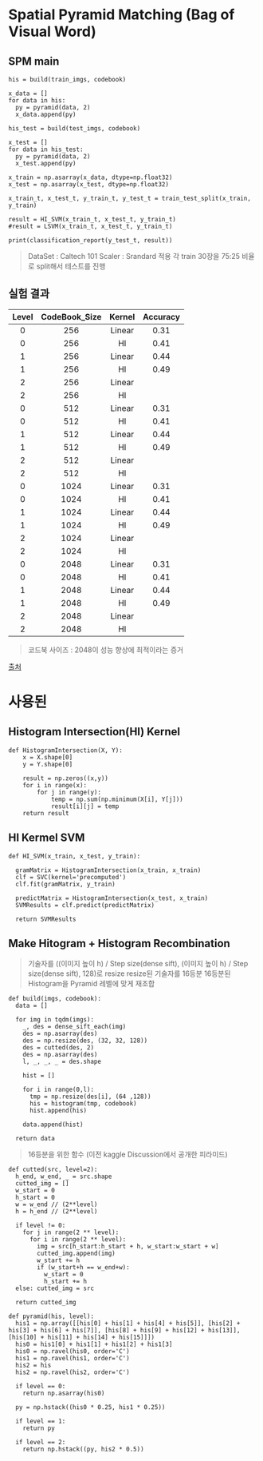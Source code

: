 # Spatial Pyramid Matching (Bag of Visual Word)

## SPM main
```
his = build(train_imgs, codebook) 

x_data = []
for data in his:
  py = pyramid(data, 2)
  x_data.append(py)

his_test = build(test_imgs, codebook)

x_test = []
for data in his_test:
  py = pyramid(data, 2)
  x_test.append(py)

x_train = np.asarray(x_data, dtype=np.float32)
x_test = np.asarray(x_test, dtype=np.float32)

x_train_t, x_test_t, y_train_t, y_test_t = train_test_split(x_train, y_train)

result = HI_SVM(x_train_t, x_test_t, y_train_t)
#result = LSVM(x_train_t, x_test_t, y_train_t)

print(classification_report(y_test_t, result))
```
> DataSet : Caltech 101
> Scaler : Srandard 적용
> 각 train 30장을 75:25 비율로 split해서 테스트를 진행

## 실험 결과

|Level|CodeBook_Size|Kernel|Accuracy|
|:---:|:-----------:|:----:|:------:|
| 0   |  256 | Linear|0.31|
| 0   |  256 | HI    |0.41|
| 1 | 256 | Linear |0.44| 
| 1 | 256 | HI | 0.49|
| 2 | 256 | Linear| |
| 2 | 256 | HI | |
| 0   |  512 | Linear|0.31|
| 0   |  512 | HI    |0.41|
| 1 | 512 | Linear |0.44| 
| 1 | 512 | HI | 0.49|
| 2 | 512 | Linear| |
| 2 | 512 | HI | |
| 0   |  1024 | Linear|0.31|
| 0   |  1024 | HI    |0.41|
| 1 | 1024 | Linear |0.44| 
| 1 | 1024 | HI | 0.49|
| 2 | 1024 | Linear| |
| 2 | 1024 | HI | |
| 0   |  2048 | Linear|0.31|
| 0   |  2048 | HI    |0.41|
| 1 | 2048 | Linear |0.44| 
| 1 | 2048 | HI | 0.49|
| 2 | 2048 | Linear| |
| 2 | 2048 | HI | |


> 코드북 사이즈 : 2048이 성능 향상에 최적이라는 증거

[출처](http://www.robots.ox.ac.uk/)



# 사용된 

## Histogram Intersection(HI) Kernel

```
def HistogramIntersection(X, Y):
    x = X.shape[0]
    y = Y.shape[0]

    result = np.zeros((x,y))
    for i in range(x):
        for j in range(y):
            temp = np.sum(np.minimum(X[i], Y[j]))
            result[i][j] = temp
    return result
```
## HI Kermel SVM

```
def HI_SVM(x_train, x_test, y_train):

  gramMatrix = HistogramIntersection(x_train, x_train)
  clf = SVC(kernel='precomputed')
  clf.fit(gramMatrix, y_train)

  predictMatrix = HistogramIntersection(x_test, x_train)
  SVMResults = clf.predict(predictMatrix)

  return SVMResults
```

## Make Hitogram + Histogram Recombination
> 기술자를 ((이미지 높이 h) / Step size(dense sift), (이미지 높이 h) / Step size(dense sift), 128)로 resize
> resize된 기술자를 16등분
> 16등분된 Histogram을 Pyramid 레벨에 맞게 재조합
```
def build(imgs, codebook):
  data = []

  for img in tqdm(imgs):
    _, des = dense_sift_each(img)
    des = np.asarray(des)
    des = np.resize(des, (32, 32, 128))
    des = cutted(des, 2)
    des = np.asarray(des)
    l, _, _, _ = des.shape

    hist = []

    for i in range(0,l):
      tmp = np.resize(des[i], (64 ,128))
      his = histogram(tmp, codebook)
      hist.append(his)

    data.append(hist)

  return data
```
> 16등분을 위한 함수 (이전 kaggle Discussion에서 공개한 피라미드)
```
def cutted(src, level=2):
  h_end, w_end, _ = src.shape
  cutted_img = []
  w_start = 0
  h_start = 0
  w = w_end // (2**level)
  h = h_end // (2**level)

  if level != 0:
    for j in range(2 ** level):
      for i in range(2 ** level):
        img = src[h_start:h_start + h, w_start:w_start + w]
        cutted_img.append(img)
        w_start += h
        if (w_start+h == w_end+w):
          w_start = 0
          h_start += h
  else: cutted_img = src

  return cutted_img
```

```
def pyramid(his, level):
  his1 = np.array([[his[0] + his[1] + his[4] + his[5]], [his[2] + his[3] + his[6] + his[7]], [his[8] + his[9] + his[12] + his[13]], [his[10] + his[11] + his[14] + his[15]]])
  his0 = his1[0] + his1[1] + his1[2] + his1[3]
  his0 = np.ravel(his0, order='C')
  his1 = np.ravel(his1, order='C')
  his2 = his
  his2 = np.ravel(his2, order='C')

  if level == 0:
    return np.asarray(his0)

  py = np.hstack((his0 * 0.25, his1 * 0.25))

  if level == 1:
    return py

  if level == 2:
    return np.hstack((py, his2 * 0.5))
```
